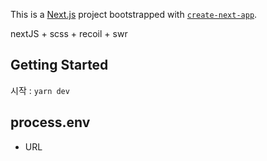This is a [Next.js](https://nextjs.org/) project bootstrapped with [`create-next-app`](https://github.com/vercel/next.js/tree/canary/packages/create-next-app).

nextJS + scss + recoil + swr

## Getting Started

시작 : `yarn dev`

## process.env

- URL
